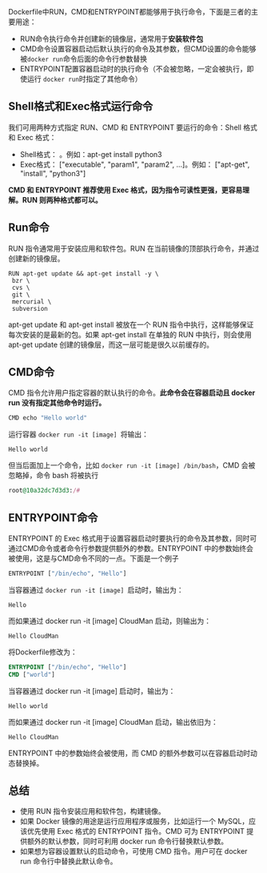 Dockerfile中RUN，CMD和ENTRYPOINT都能够用于执行命令，下面是三者的主要用途：

- RUN命令执行命令并创建新的镜像层，通常用于**安装软件包**
- CMD命令设置容器启动后默认执行的命令及其参数，但CMD设置的命令能够被`docker run`命令后面的命令行参数替换
- ENTRYPOINT配置容器启动时的执行命令（不会被忽略，一定会被执行，即使运行 `docker run`时指定了其他命令）



## Shell格式和Exec格式运行命令

我们可用两种方式指定 RUN、CMD 和 ENTRYPOINT 要运行的命令：Shell 格式和 Exec 格式：

- Shell格式：<instruction> <command>。例如：apt-get install python3
- Exec格式：<instruction> ["executable", "param1", "param2", ...]。例如： ["apt-get", "install", "python3"]

**CMD 和 ENTRYPOINT 推荐使用 Exec 格式，因为指令可读性更强，更容易理解。RUN 则两种格式都可以。**



## Run命令

RUN 指令通常用于安装应用和软件包。RUN 在当前镜像的顶部执行命令，并通过创建新的镜像层。

```
RUN apt-get update && apt-get install -y \  
 bzr \
 cvs \
 git \
 mercurial \
 subversion
```

apt-get update 和 apt-get install 被放在一个 RUN 指令中执行，这样能够保证每次安装的是最新的包。如果 apt-get install 在单独的 RUN 中执行，则会使用 apt-get update 创建的镜像层，而这一层可能是很久以前缓存的。

## CMD命令

CMD 指令允许用户指定容器的默认执行的命令。**此命令会在容器启动且 docker run 没有指定其他命令时运行。**

```bash
CMD echo "Hello world"
```

运行容器 `docker run -it [image] `将输出：

```undefined
Hello world
```

但当后面加上一个命令，比如 `docker run -it [image] /bin/bash`，CMD 会被忽略掉，命令 bash 将被执行

```ruby
root@10a32dc7d3d3:/#
```



## ENTRYPOINT命令

ENTRYPOINT 的 Exec 格式用于设置容器启动时要执行的命令及其参数，同时可通过CMD命令或者命令行参数提供额外的参数。ENTRYPOINT 中的参数始终会被使用，这是与CMD命令不同的一点。下面是一个例子

```bash
ENTRYPOINT ["/bin/echo", "Hello"]  
```

当容器通过 `docker run -it [image] `启动时，输出为：

```undefined
Hello
```

而如果通过 docker run -it [image] CloudMan 启动，则输出为：

```undefined
Hello CloudMan
```

将Dockerfile修改为：

```dockerfile
ENTRYPOINT ["/bin/echo", "Hello"]  
CMD ["world"]
```

当容器通过 docker run -it [image] 启动时，输出为：

```undefined
Hello world
```

而如果通过 docker run -it [image] CloudMan 启动，输出依旧为：

```undefined
Hello CloudMan
```

ENTRYPOINT 中的参数始终会被使用，而 CMD 的额外参数可以在容器启动时动态替换掉。

## 总结

- 使用 RUN 指令安装应用和软件包，构建镜像。
- 如果 Docker 镜像的用途是运行应用程序或服务，比如运行一个 MySQL，应该优先使用 Exec 格式的 ENTRYPOINT 指令。CMD 可为 ENTRYPOINT 提供额外的默认参数，同时可利用 docker run 命令行替换默认参数。
- 如果想为容器设置默认的启动命令，可使用 CMD 指令。用户可在 docker run 命令行中替换此默认命令。

